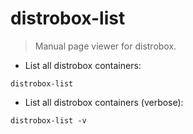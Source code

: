 # distrobox-list

> Manual page viewer for distrobox.

- List all distrobox containers:

`distrobox-list`

- List all distrobox containers (verbose):

`distrobox-list -v`
